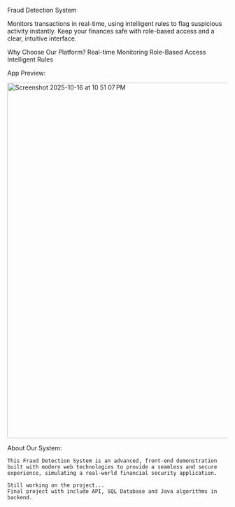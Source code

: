 Fraud Detection System

  Monitors transactions in real-time, using intelligent rules to flag suspicious activity instantly. 
  Keep your finances safe with role-based access and a clear, intuitive interface.

  Why Choose Our Platform?
    Real-time Monitoring
    Role-Based Access
    Intelligent Rules

  App Preview:

<img width="1440" height="813" alt="Screenshot 2025-10-16 at 10 51 07 PM" src="https://github.com/user-attachments/assets/1cf22d13-ac32-4e16-8899-6d39f8559221" />

  About Our System:

    This Fraud Detection System is an advanced, front-end demonstration built with modern web technologies to provide a seamless and secure experience, simulating a real-world financial security application.

    Still working on the project...
    Final project with include API, SQL Database and Java algorithms in backend.
